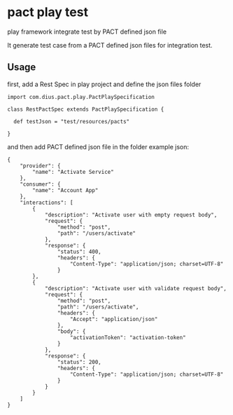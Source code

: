 pact play test
==============

play framework integrate test by PACT defined json file

It generate test case from a PACT defined json files for integration test.

Usage 
---

first, add a Rest Spec in play project and define the json files folder 

```
import com.dius.pact.play.PactPlaySpecification

class RestPactSpec extends PactPlaySpecification {

  def testJson = "test/resources/pacts"

}
```

and then add PACT defined json file in the folder
example json:

```
{
    "provider": {
        "name": "Activate Service"
    },
    "consumer": {
        "name": "Account App"
    },
    "interactions": [
        {
            "description": "Activate user with empty request body",
            "request": {
                "method": "post",
                "path": "/users/activate"
            },
            "response": {
                "status": 400,
                "headers": {
                    "Content-Type": "application/json; charset=UTF-8"
                }
        },
        {
            "description": "Activate user with validate request body",
            "request": {
                "method": "post",
                "path": "/users/activate",
                "headers": {
                    "Accept": "application/json"
                },
                "body": {
                    "activationToken": "activation-token"
                }
            },
            "response": {
                "status": 200,
                "headers": {
                    "Content-Type": "application/json; charset=UTF-8"
                }
            }
        }
    ]
}
```